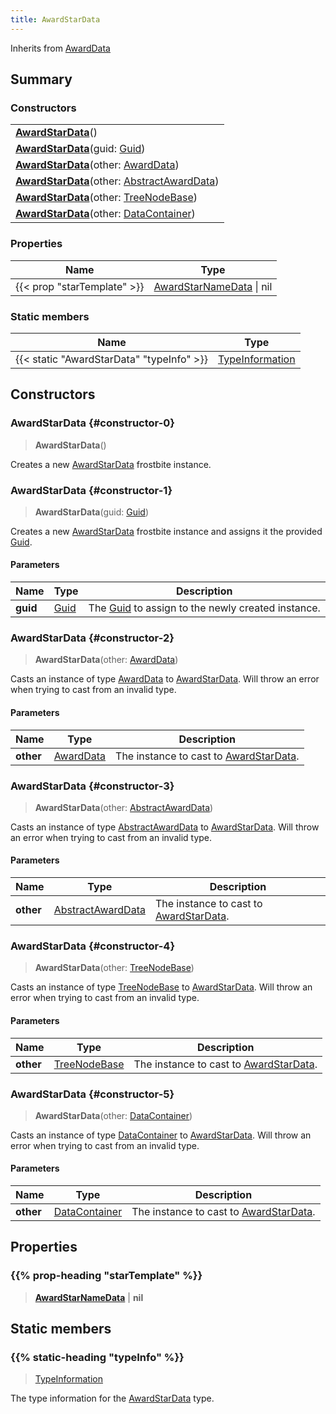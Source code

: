 ```yaml
---
title: AwardStarData
---
```


Inherits from 
[AwardData](/vext/ref/fb/awarddata)

## Summary
### Constructors
| |
| ----------- |
| **[AwardStarData](#constructor-0)**() |
| **[AwardStarData](#constructor-1)**(guid: [Guid](/vext/ref/shared/class/guid)) |
| **[AwardStarData](#constructor-2)**(other: [AwardData](/vext/ref/fb/awarddata)) |
| **[AwardStarData](#constructor-3)**(other: [AbstractAwardData](/vext/ref/fb/abstractawarddata)) |
| **[AwardStarData](#constructor-4)**(other: [TreeNodeBase](/vext/ref/fb/treenodebase)) |
| **[AwardStarData](#constructor-5)**(other: [DataContainer](/vext/ref/shared/class/datacontainer)) |

### Properties
| Name | Type |
| ---- | ---- |
| {{< prop "starTemplate" >}} | [AwardStarNameData](/vext/ref/fb/awardstarnamedata) \| nil |

### Static members
| Name | Type |
| ---- | ---- |
| {{< static "AwardStarData" "typeInfo" >}} | [TypeInformation](/vext/ref/shared/class/typeinformation) |

## Constructors
### AwardStarData {#constructor-0}
> **AwardStarData**()

Creates a new [AwardStarData](/vext/ref/fb/awardstardata) frostbite instance.

### AwardStarData {#constructor-1}
> **AwardStarData**(guid: [Guid](/vext/ref/shared/class/guid))

Creates a new [AwardStarData](/vext/ref/fb/awardstardata) frostbite instance and assigns it the provided [Guid](/vext/ref/shared/class/guid).

#### Parameters
| Name | Type | Description |
| ---- | ---- | ----------- |
| **guid** | [Guid](/vext/ref/shared/class/guid) | The [Guid](/vext/ref/shared/class/guid) to assign to the newly created instance. |

### AwardStarData {#constructor-2}
> **AwardStarData**(other: [AwardData](/vext/ref/fb/awarddata))

Casts an instance of type [AwardData](/vext/ref/fb/awarddata) to [AwardStarData](/vext/ref/fb/awardstardata). Will throw an error when trying to cast from an invalid type.

#### Parameters
| Name | Type | Description |
| ---- | ---- | ----------- |
| **other** | [AwardData](/vext/ref/fb/awarddata) | The instance to cast to [AwardStarData](/vext/ref/fb/awardstardata). |

### AwardStarData {#constructor-3}
> **AwardStarData**(other: [AbstractAwardData](/vext/ref/fb/abstractawarddata))

Casts an instance of type [AbstractAwardData](/vext/ref/fb/abstractawarddata) to [AwardStarData](/vext/ref/fb/awardstardata). Will throw an error when trying to cast from an invalid type.

#### Parameters
| Name | Type | Description |
| ---- | ---- | ----------- |
| **other** | [AbstractAwardData](/vext/ref/fb/abstractawarddata) | The instance to cast to [AwardStarData](/vext/ref/fb/awardstardata). |

### AwardStarData {#constructor-4}
> **AwardStarData**(other: [TreeNodeBase](/vext/ref/fb/treenodebase))

Casts an instance of type [TreeNodeBase](/vext/ref/fb/treenodebase) to [AwardStarData](/vext/ref/fb/awardstardata). Will throw an error when trying to cast from an invalid type.

#### Parameters
| Name | Type | Description |
| ---- | ---- | ----------- |
| **other** | [TreeNodeBase](/vext/ref/fb/treenodebase) | The instance to cast to [AwardStarData](/vext/ref/fb/awardstardata). |

### AwardStarData {#constructor-5}
> **AwardStarData**(other: [DataContainer](/vext/ref/shared/class/datacontainer))

Casts an instance of type [DataContainer](/vext/ref/shared/class/datacontainer) to [AwardStarData](/vext/ref/fb/awardstardata). Will throw an error when trying to cast from an invalid type.

#### Parameters
| Name | Type | Description |
| ---- | ---- | ----------- |
| **other** | [DataContainer](/vext/ref/shared/class/datacontainer) | The instance to cast to [AwardStarData](/vext/ref/fb/awardstardata). |

## Properties
### {{% prop-heading "starTemplate" %}}
> **[AwardStarNameData](/vext/ref/fb/awardstarnamedata)** | **nil**

## Static members
### {{% static-heading "typeInfo" %}}
> [TypeInformation](/vext/ref/shared/class/typeinformation)

The type information for the [AwardStarData](/vext/ref/fb/awardstardata) type.

